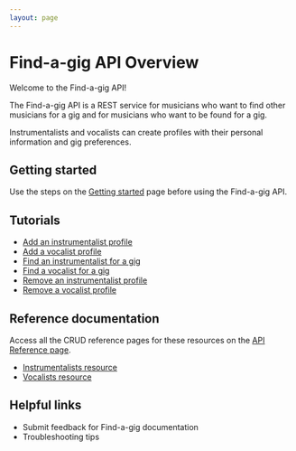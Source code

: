 ```yaml
---
layout: page
---
```


# Find-a-gig API Overview

Welcome to the Find-a-gig API!

The Find-a-gig API is a REST service for musicians who want to find other musicians for a gig and for musicians who want to be found for a gig.

Instrumentalists and vocalists can create profiles with their personal information and gig preferences.

## Getting started

Use the steps on the [Getting started](getting-started.md) page before using the Find-a-gig API.

## Tutorials

* [Add an instrumentalist profile](../docs/tutorials/add-an-instrumentalist.md)
* [Add a vocalist profile](../docs/tutorials/add-a-vocalist.md)
* [Find an instrumentalist for a gig]()
* [Find a vocalist for a gig]()
* [Remove an instrumentalist profile](../docs/tutorials/delete-an-instrumentalist.md)
* [Remove a vocalist profile](../docs/tutorials/remove-a-vocalist.md)

## Reference documentation

Access all the CRUD reference pages for these resources on the [API Reference page](../docs/api/api-reference.md).

* [Instrumentalists resource](../docs/api/instrumentalists.md)
* [Vocalists resource](../docs/api/vocalists.md)

## Helpful links

* Submit feedback for Find-a-gig documentation
* Troubleshooting tips
  